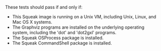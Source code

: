These tests should pass if and only if:
- This Squeak image is running on a Unix VM, including Unix, Linux, and Mac OS X systems.
- The Graphviz programs are installed on the underlying operating system, including the 'dot' and 'dot2gxl' programs.
- The Squeak OSProcess package is installed.
- The Squeak CommandShell package is installed.